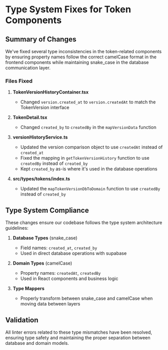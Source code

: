 # Type System Fixes for Token Components

## Summary of Changes

We've fixed several type inconsistencies in the token-related components by ensuring property names follow the correct camelCase format in the frontend components while maintaining snake_case in the database communication layer.

### Files Fixed

1. **TokenVersionHistoryContainer.tsx**
   - Changed `version.created_at` to `version.createdAt` to match the TokenVersion interface

2. **TokenDetail.tsx**
   - Changed `created_by` to `createdBy` in the `mapVersionData` function

3. **versionHistoryService.ts**
   - Updated the version comparison object to use `createdAt` instead of `created_at`
   - Fixed the mapping in `getTokenVersionHistory` function to use `createdBy` instead of `created_by`
   - Kept `created_by` as-is where it's used in the database operations

4. **src/types/tokens/index.ts**
   - Updated the `mapTokenVersionDbToDomain` function to use `createdBy` instead of `created_by`

## Type System Compliance

These changes ensure our codebase follows the type system architecture guidelines:

1. **Database Types** (snake_case)
   - Field names: `created_at`, `created_by`
   - Used in direct database operations with supabase

2. **Domain Types** (camelCase)
   - Property names: `createdAt`, `createdBy`
   - Used in React components and business logic

3. **Type Mappers**
   - Properly transform between snake_case and camelCase when moving data between layers

## Validation

All linter errors related to these type mismatches have been resolved, ensuring type safety and maintaining the proper separation between database and domain models.